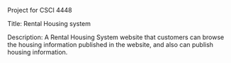 Project for CSCI 4448 

Title: Rental Housing system

Description: A Rental Housing System website that customers can browse the housing information
published in the website, and also can publish housing information.
